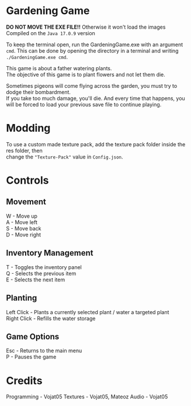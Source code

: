# Gardening Game
<b>DO NOT MOVE THE EXE FILE!!</b> 
Otherwise it won't load the images<br>
Compiled on the <code>Java 17.0.9</code> version

To keep the terminal open, run the GardeningGame.exe with an argument <code>cmd</code>.
This can be done by opening the directory in a terminal and writing <code>./GardeningGame.exe cmd</code>.

This game is about a father watering plants.<br>
The objective of this game is to plant flowers and not let them die.

Sometimes pigeons will come flying across the garden, you must try to dodge their bombardment.<br>
If you take too much damage, you'll die. And every time that happens, you will be forced to load your previous save file to continue playing.<br>

# Modding
To use a custom made texture pack, add the texture pack folder inside the res folder, then <br>
change the <code>"Texture-Pack"</code> value in <code>Config.json</code>.

# Controls

## Movement
W - Move up<br>
A - Move left<br>
S - Move back<br>
D - Move right

## Inventory Management
T - Toggles the inventory panel<br>
Q - Selects the previous item<br>
E - Selects the next item

## Planting
Left Click - Plants a currently selected plant / water a targeted plant<br>
Right Click - Refills the water storage

## Game Options
Esc - Returns to the main menu<br>
P - Pauses the game

# Credits
Programming - Vojat05
Textures - Vojat05, Mateoz
Audio - Vojat05